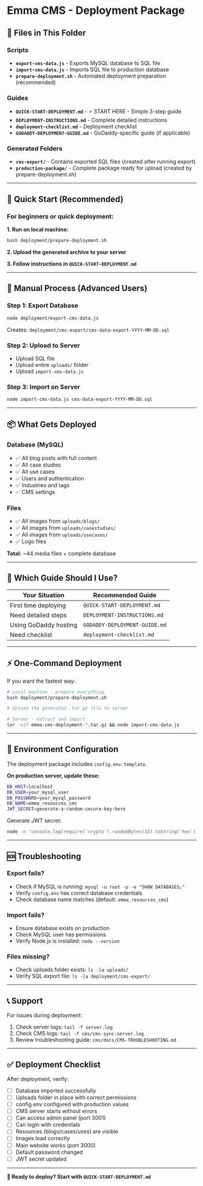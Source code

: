 # Emma CMS - Deployment Package

## 📂 Files in This Folder

### Scripts
- **`export-cms-data.js`** - Exports MySQL database to SQL file
- **`import-cms-data.js`** - Imports SQL file to production database  
- **`prepare-deployment.sh`** - Automated deployment preparation (recommended)

### Guides
- **`QUICK-START-DEPLOYMENT.md`** - ⭐ START HERE - Simple 3-step guide
- **`DEPLOYMENT-INSTRUCTIONS.md`** - Complete detailed instructions
- **`deployment-checklist.md`** - Deployment checklist
- **`GODADDY-DEPLOYMENT-GUIDE.md`** - GoDaddy-specific guide (if applicable)

### Generated Folders
- **`cms-export/`** - Contains exported SQL files (created after running export)
- **`production-package/`** - Complete package ready for upload (created by prepare-deployment.sh)

---

## 🚀 Quick Start (Recommended)

### For beginners or quick deployment:

**1. Run on local machine:**
```bash
bash deployment/prepare-deployment.sh
```

**2. Upload the generated archive to your server**

**3. Follow instructions in `QUICK-START-DEPLOYMENT.md`**

---

## 📖 Manual Process (Advanced Users)

### Step 1: Export Database
```bash
node deployment/export-cms-data.js
```
Creates: `deployment/cms-export/cms-data-export-YYYY-MM-DD.sql`

### Step 2: Upload to Server
- Upload SQL file
- Upload entire `uploads/` folder
- Upload `import-cms-data.js`

### Step 3: Import on Server
```bash
node import-cms-data.js cms-data-export-YYYY-MM-DD.sql
```

---

## 📦 What Gets Deployed

### Database (MySQL)
- ✅ All blog posts with full content
- ✅ All case studies  
- ✅ All use cases
- ✅ Users and authentication
- ✅ Industries and tags
- ✅ CMS settings

### Files
- ✅ All images from `uploads/blogs/`
- ✅ All images from `uploads/casestudies/`
- ✅ All images from `uploads/usecases/`
- ✅ Logo files

**Total:** ~44 media files + complete database

---

## 🎯 Which Guide Should I Use?

| Your Situation | Recommended Guide |
|----------------|-------------------|
| First time deploying | `QUICK-START-DEPLOYMENT.md` |
| Need detailed steps | `DEPLOYMENT-INSTRUCTIONS.md` |
| Using GoDaddy hosting | `GODADDY-DEPLOYMENT-GUIDE.md` |
| Need checklist | `deployment-checklist.md` |

---

## ⚡ One-Command Deployment

If you want the fastest way:

```bash
# Local machine - prepare everything
bash deployment/prepare-deployment.sh

# Upload the generated .tar.gz file to server

# Server - extract and import
tar -xzf emma-cms-deployment-*.tar.gz && node import-cms-data.js
```

---

## 🔧 Environment Configuration

The deployment package includes `config.env.template`. 

**On production server, update these:**

```bash
DB_HOST=localhost
DB_USER=your_mysql_user
DB_PASSWORD=your_mysql_password  
DB_NAME=emma_resources_cms
JWT_SECRET=generate-a-random-secure-key-here
```

Generate JWT secret:
```bash
node -e "console.log(require('crypto').randomBytes(32).toString('hex'))"
```

---

## 🆘 Troubleshooting

### Export fails?
- Check if MySQL is running: `mysql -u root -p -e "SHOW DATABASES;"`
- Verify `config.env` has correct database credentials
- Check database name matches (default: `emma_resources_cms`)

### Import fails?
- Ensure database exists on production
- Check MySQL user has permissions
- Verify Node.js is installed: `node --version`

### Files missing?
- Check uploads folder exists: `ls -la uploads/`
- Verify SQL export file: `ls -la deployment/cms-export/`

---

## 📞 Support

For issues during deployment:

1. Check server logs: `tail -f server.log`
2. Check CMS logs: `tail -f cms/cms-sync-server.log`  
3. Review troubleshooting guide: `cms/docs/CMS-TROUBLESHOOTING.md`

---

## ✅ Deployment Checklist

After deployment, verify:

- [ ] Database imported successfully
- [ ] Uploads folder in place with correct permissions
- [ ] config.env configured with production values
- [ ] CMS server starts without errors
- [ ] Can access admin panel (port 3001)
- [ ] Can login with credentials
- [ ] Resources (blogs/cases/uses) are visible
- [ ] Images load correctly
- [ ] Main website works (port 3000)
- [ ] Default password changed
- [ ] JWT secret updated

---

**🎉 Ready to deploy? Start with `QUICK-START-DEPLOYMENT.md`**

